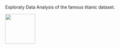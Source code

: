 Exploraty Data Analysis of the famous titanic dataset.

<img src="Figure 2021-09-04 111407 (0).png" width="96">
